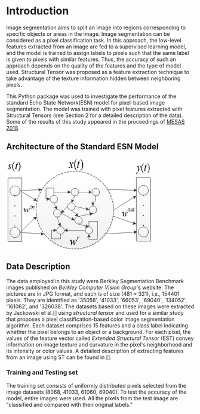 # Introduction
Image segmentation aims to split an image into regions corresponding to specific objects or areas in the image. Image segmentation can be considered as a pixel classification task.
In this approach, the low-level features extracted from an image are fed to a supervised learning model, and the model is  trained to assign labels to pixels such that the same 
label is given to pixels with similar features. Thus, the accuracy of such an approach depends on the quality of the features and the type of model used.
Structural Tensor was proposed as a feature extraction technique to take advantage of the texture information hidden between neighboring pixels. 

This Python package was used to investigate the performance of the standard Echo State Network(ESN) model for pixel-based image segmentation. The model
was trained with pixel features extracted with Structural Tensors (see Section 2 for a detailed description of the data).  
Some of the results of this study appeared in the proceedings of [MESAS 2018](https://link.springer.com/chapter/10.1007/978-3-030-14984-0_36).

## Architecture of the Standard ESN Model

![standard ESN model](/docs/images/ESN.png)

## Data Description
The data employed in this study were Berkley Segmentation Benchmark images published on *Berkley Computer Vision Group*'s website.
The pictures are in JPG format, and each is of size (481 $\times$ 321), i.e., 154401 pixels. They are identified as '35058', '41033', '66053', '69040', '134052', '161062', and '326038'. 
The datasets based on these images were extracted by Jackowski et al.[] using *structural tensor* and used for a similar study that proposes a pixel classification-based
color image segmentation algorithm. Each dataset comprises 15 features and a class label indicating whether the pixel belongs to an object or a background. 
For each pixel, the values of the feature vector called *Extended Structural Tensor* (EST) convey information on image texture and curvature in the pixel's neighborhood and its intensity or color values.
A detailed description of extracting features from an image using ST can be found in [].

### Training and Testing set
The training set consists of uniformly distributed pixels selected from the image datasets (8068, 41033, 61060, 69040). 
To test the accuracy of the model, entire images were used. All the pixels from the test image are "classified and compared 
with their original labels."
